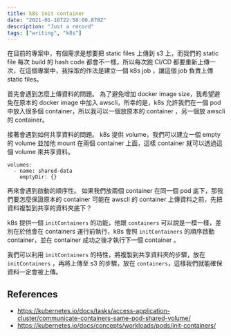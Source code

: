 ```yaml
---
title: k8s init container
date: "2021-01-10T22:58:00.878Z"
description: "Just a record"
tags: ["writing", "k8s"]
---
```


在目前的專案中，有個需求是想要把 static files 上傳到 s3 上，而我們的 static file 每次 build 的 hash code 都會不一樣，所以每次跑 CI/CD 都要重新上傳一次，在這個專案中，我採取的作法是建立一個 k8s job ，讓這個 job 負責上傳 static files。

首先會遇到怎麼上傳資料的問題。
為了避免增加 docker image size，我希望避免在原本的 docker image 中加入 awscli，所幸的是，k8s 允許我們在一個 pod 中放入很多個 container，所以我可以一個放原本的 container ，另一個放 awscli 的 container。

接著會遇到如何共享資料的問題。
k8s 提供 volume，我們可以建立一個 empty 的 volume 並加他 mount 在兩個 container 上面，這樣 container 就可以透過這個 volume 來共享資料。

```
volumes:
  - name: shared-data
    emptyDir: {}
```

再來會遇到啟動的順序性。
如果我們放兩個 container 在同一個 pod 底下，那我們要怎麼保證原本的 container 可能在 awscli 的 container 上傳資料之前，先把資料複製到共享的資料夾底下？

k8s 提供一個 `initContainers` 的功能，他跟 `containers` 可以說是一模一樣，差別在於他會在 containers 運行前執行，k8s 會照 `initContainers` 的順序啟動 container，並在 container 成功之後才執行下一個 container 。

我們可以利用 `initContainers` 的特性，將複製到共享資料夾的步驟，放在 `initContainers` ，再將上傳至 s3 的步驟，放在 `containers`，這樣我們就能確保資料一定會被上傳。

## References

- https://kubernetes.io/docs/tasks/access-application-cluster/communicate-containers-same-pod-shared-volume/
- https://kubernetes.io/docs/concepts/workloads/pods/init-containers/
